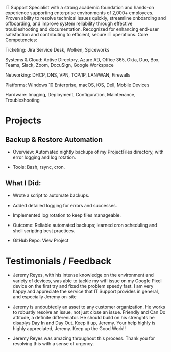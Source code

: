 IT Support Specialist with a strong academic foundation and hands-on experience supporting enterprise environments of 2,000+ employees. Proven ability to resolve technical issues quickly, streamline onboarding and offboarding, and improve system reliability through effective troubleshooting and documentation. Recognized for enhancing end-user satisfaction and contributing to efficient, secure IT operations. 
Core Competencies:

Ticketing: Jira Service Desk, Wolken, Spiceworks

Systems & Cloud: Active Directory, Azure AD, Office 365, Okta, Duo, Box, Teams, Slack, Zoom, DocuSign, Google Workspace

Networking: DHCP, DNS, VPN, TCP/IP, LAN/WAN, Firewalls

Platforms: Windows 10 Enterprise, macOS, iOS, Dell, Mobile Devices

Hardware: Imaging, Deployment, Configuration, Maintenance, Troubleshooting

# Projects
## Backup & Restore Automation

- Overview: Automated nightly backups of my ProjectFiles directory, with error logging and log rotation.

- Tools: Bash, rsync, cron.

## What I Did:

- Wrote a script to automate backups.

- Added detailed logging for errors and successes.

- Implemented log rotation to keep files manageable.

- Outcome: Reliable automated backups; learned cron scheduling and shell scripting best practices.

- GitHub Repo: View Project

# Testimonials / Feedback

- Jeremy Reyes, with his intense knowledge on the environment and variety of devices, was able to tackle my wifi issue on my Google Pixel device on the first try and fixed the problem speedy fast. I am very happy and appreciate the service that IT Support provides in general, and especially Jeremy on-site

- Jeremy is undoubtedly an asset to any customer organization. He works to robustly resolve an issue, not just close an issue. Friendly and Can Do attitude, a definite differeniator. He should build on his strenghts he disaplys Day In and Day Out. Keep it up, Jeremy. Your help highly is highly appreciated, Jeremy. Keep up the Good Work!!

- Jeremy Reyes was amazing throughout this process. Thank you for resolving this with a sense of urgency.
